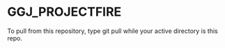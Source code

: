 # GGJ_PROJECTFIRE

To pull from this repository, type git pull while your active directory is this repo.

